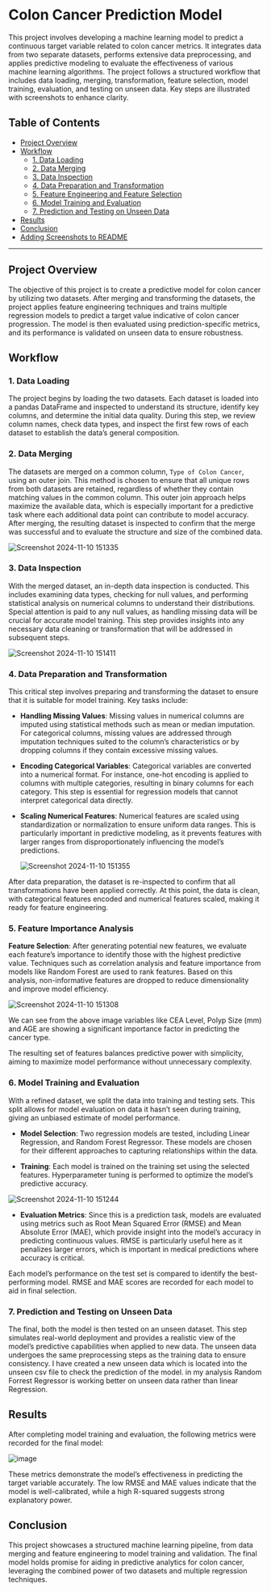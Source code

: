 
# Colon Cancer Prediction Model

This project involves developing a machine learning model to predict a continuous target variable related to colon cancer metrics. It integrates data from two separate datasets, performs extensive data preprocessing, and applies predictive modeling to evaluate the effectiveness of various machine learning algorithms. The project follows a structured workflow that includes data loading, merging, transformation, feature selection, model training, evaluation, and testing on unseen data. Key steps are illustrated with screenshots to enhance clarity.

## Table of Contents
- [Project Overview](#project-overview)
- [Workflow](#workflow)
  - [1. Data Loading](#1-data-loading)
  - [2. Data Merging](#2-data-merging)
  - [3. Data Inspection](#3-data-inspection)
  - [4. Data Preparation and Transformation](#4-data-preparation-and-transformation)
  - [5. Feature Engineering and Feature Selection](#5-feature-engineering-and-feature-selection)
  - [6. Model Training and Evaluation](#6-model-training-and-evaluation)
  - [7. Prediction and Testing on Unseen Data](#7-prediction-and-testing-on-unseen-data)
- [Results](#results)
- [Conclusion](#conclusion)
- [Adding Screenshots to README](#adding-screenshots-to-readme)

---

## Project Overview

The objective of this project is to create a predictive model for colon cancer by utilizing two datasets. After merging and transforming the datasets, the project applies feature engineering techniques and trains multiple regression models to predict a target value indicative of colon cancer progression. The model is then evaluated using prediction-specific metrics, and its performance is validated on unseen data to ensure robustness.

## Workflow

### 1. Data Loading

The project begins by loading the two datasets. Each dataset is loaded into a pandas DataFrame and inspected to understand its structure, identify key columns, and determine the initial data quality. During this step, we review column names, check data types, and inspect the first few rows of each dataset to establish the data’s general composition.

### 2. Data Merging

The datasets are merged on a common column, `Type of Colon Cancer`, using an outer join. This method is chosen to ensure that all unique rows from both datasets are retained, regardless of whether they contain matching values in the common column. This outer join approach helps maximize the available data, which is especially important for a predictive task where each additional data point can contribute to model accuracy. After merging, the resulting dataset is inspected to confirm that the merge was successful and to evaluate the structure and size of the combined data.

![Screenshot 2024-11-10 151335](https://github.com/user-attachments/assets/9f3fb390-9ab2-49a9-8a4b-b83eb57668f4)

### 3. Data Inspection

With the merged dataset, an in-depth data inspection is conducted. This includes examining data types, checking for null values, and performing statistical analysis on numerical columns to understand their distributions. Special attention is paid to any null values, as handling missing data will be crucial for accurate model training. This step provides insights into any necessary data cleaning or transformation that will be addressed in subsequent steps.

![Screenshot 2024-11-10 151411](https://github.com/user-attachments/assets/38b57be8-7791-42cd-be06-1d1d0f7ad731)


### 4. Data Preparation and Transformation

This critical step involves preparing and transforming the dataset to ensure that it is suitable for model training. Key tasks include:

- **Handling Missing Values**: Missing values in numerical columns are imputed using statistical methods such as mean or median imputation. For categorical columns, missing values are addressed through imputation techniques suited to the column’s characteristics or by dropping columns if they contain excessive missing values.
  
- **Encoding Categorical Variables**: Categorical variables are converted into a numerical format. For instance, one-hot encoding is applied to columns with multiple categories, resulting in binary columns for each category. This step is essential for regression models that cannot interpret categorical data directly.
  
- **Scaling Numerical Features**: Numerical features are scaled using standardization or normalization to ensure uniform data ranges. This is particularly important in predictive modeling, as it prevents features with larger ranges from disproportionately influencing the model’s predictions.

  ![Screenshot 2024-11-10 151355](https://github.com/user-attachments/assets/22ad3b6a-4501-4b32-9326-f33d53c8683e)


After data preparation, the dataset is re-inspected to confirm that all transformations have been applied correctly. At this point, the data is clean, with categorical features encoded and numerical features scaled, making it ready for feature engineering.

### 5. Feature Importance Analysis

**Feature Selection**: After generating potential new features, we evaluate each feature’s importance to identify those with the highest predictive value. Techniques such as correlation analysis and feature importance from models like Random Forest are used to rank features. Based on this analysis, non-informative features are dropped to reduce dimensionality and improve model efficiency.

![Screenshot 2024-11-10 151308](https://github.com/user-attachments/assets/18e94c7b-ff67-49a6-83a3-293eb07ab254) 

We can see from the above image variables like CEA Level, Polyp Size (mm) and AGE are showing a significant importance factor in predicting the cancer type.

The resulting set of features balances predictive power with simplicity, aiming to maximize model performance without unnecessary complexity.

### 6. Model Training and Evaluation

With a refined dataset, we split the data into training and testing sets. This split allows for model evaluation on data it hasn’t seen during training, giving an unbiased estimate of model performance.

- **Model Selection**: Two regression models are tested, including Linear Regression, and Random Forest Regressor. These models are chosen for their different approaches to capturing relationships within the data.
  
- **Training**: Each model is trained on the training set using the selected features. Hyperparameter tuning is performed to optimize the model’s predictive accuracy.

![Screenshot 2024-11-10 151244](https://github.com/user-attachments/assets/a912a793-c7d9-4ff0-b78c-c258797335f9)

  
- **Evaluation Metrics**: Since this is a prediction task, models are evaluated using metrics such as Root Mean Squared Error (RMSE) and Mean Absolute Error (MAE), which provide insight into the model’s accuracy in predicting continuous values. RMSE is particularly useful here as it penalizes larger errors, which is important in medical predictions where accuracy is critical.

Each model’s performance on the test set is compared to identify the best-performing model. RMSE and MAE scores are recorded for each model to aid in final selection.

### 7. Prediction and Testing on Unseen Data

The final, both the model is then tested on an unseen dataset. This step simulates real-world deployment and provides a realistic view of the model’s predictive capabilities when applied to new data. The unseen data undergoes the same preprocessing steps as the training data to ensure consistency. I have created a new unseen data which is located into the unseen csv file to check the prediction of the model. in my analysis Random Forrest Regressor is working better on unseen data rather than linear Regression.

## Results

After completing model training and evaluation, the following metrics were recorded for the final model:

![image](https://github.com/user-attachments/assets/24758232-7b6a-4243-9d59-22bd0b893361)


These metrics demonstrate the model’s effectiveness in predicting the target variable accurately. The low RMSE and MAE values indicate that the model is well-calibrated, while a high R-squared suggests strong explanatory power.

## Conclusion

This project showcases a structured machine learning pipeline, from data merging and feature engineering to model training and validation. The final model holds promise for aiding in predictive analytics for colon cancer, leveraging the combined power of two datasets and multiple regression techniques.


